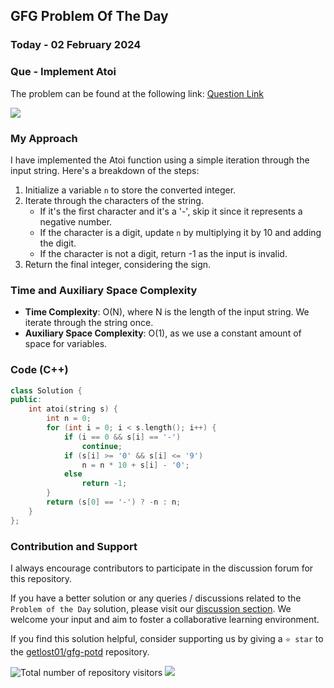## GFG Problem Of The Day

### Today - 02 February 2024
### Que - Implement Atoi
The problem can be found at the following link: [Question Link](https://www.geeksforgeeks.org/problems/implement-atoi/1)

![](https://badgen.net/badge/Level/Medium/yellow)

### My Approach
I have implemented the Atoi function using a simple iteration through the input string. Here's a breakdown of the steps:

1. Initialize a variable `n` to store the converted integer.
2. Iterate through the characters of the string.
   - If it's the first character and it's a '-', skip it since it represents a negative number.
   - If the character is a digit, update `n` by multiplying it by 10 and adding the digit.
   - If the character is not a digit, return -1 as the input is invalid.
3. Return the final integer, considering the sign.

### Time and Auxiliary Space Complexity

- **Time Complexity**: O(N), where N is the length of the input string. We iterate through the string once.
- **Auxiliary Space Complexity**: O(1), as we use a constant amount of space for variables.

### Code (C++)
```cpp
class Solution {
public:
    int atoi(string s) {
        int n = 0; 
        for (int i = 0; i < s.length(); i++) {
            if (i == 0 && s[i] == '-') 
                continue;
            if (s[i] >= '0' && s[i] <= '9')
                n = n * 10 + s[i] - '0';
            else 
                return -1; 
        }
        return (s[0] == '-') ? -n : n;
    }
};
```

### Contribution and Support

I always encourage contributors to participate in the discussion forum for this repository.

If you have a better solution or any queries / discussions related to the `Problem of the Day` solution, please visit our [discussion section](https://github.com/getlost01/gfg-potd/discussions). We welcome your input and aim to foster a collaborative learning environment.

If you find this solution helpful, consider supporting us by giving a `⭐ star` to the [getlost01/gfg-potd](https://github.com/getlost01/gfg-potd) repository.

![Total number of repository visitors](https://komarev.com/ghpvc/?username=gl01potdgfg&color=blue&&label=Visitors)
![](https://hit.yhype.me/github/profile?user_id=79409258)

